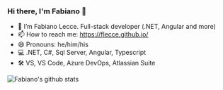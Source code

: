 ### Hi there, I'm Fabiano 👋

- 🔭 I’m Fabiano Lecce. Full-stack developer (.NET, Angular and more)
- 📫 How to reach me: https://flecce.github.io/
- 😄 Pronouns: he/him/his
- 💻 .NET, C#, Sql Server, Angular, Typescript
- 🛠️ VS, VS Code, Azure DevOps, Atlassian Suite
                                                                                                             
![Fabiano's github stats](https://github-readme-stats.vercel.app/api?username=flecce&show_icons=true)
